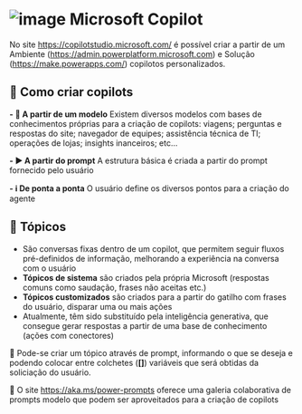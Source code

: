 # ![image](https://github.com/user-attachments/assets/7c673f4d-5c21-4104-ad44-4c8ebc5dde53) Microsoft Copilot
No site https://copilotstudio.microsoft.com/ é possível criar a partir de um Ambiente (https://admin.powerplatform.microsoft.com) e Solução (https://make.powerapps.com/) copilotos personalizados.

## :hammer: Como criar copilots

**- :green_book: A partir de um modelo**
Existem diversos modelos com bases de conhecimentos próprias para a criação de copilots: viagens; perguntas e respostas do site; navegador de equipes; assistência técnica de TI; operações de lojas; insights inanceiros; etc...

**- :arrow_forward: A partir do prompt**
A estrutura básica é criada a partir do prompt fornecido pelo usuário

**- :information_source: De ponta a ponta**
O usuário define os diversos pontos para a criação do agente

## :scroll: Tópicos

- São conversas fixas dentro de um copilot, que permitem seguir fluxos pré-definidos de informação, melhorando a experiência na conversa com o usuário
- **Tópicos de sistema** são criados pela própria Microsoft (respostas comuns como saudação, frases não aceitas etc.)
- **Tópicos customizados** são criados para a partir do gatilho com frases do usuário, disparar uma ou mais ações
- Atualmente, têm sido substituído pela inteligência generativa, que consegue gerar respostas a partir de uma base de conhecimento (ações com conectores)

:hammer: Pode-se criar um tópico através de prompt, informando o que se deseja e podendo colocar entre colchetes (**[]**) variáveis que será obtidas da soliciação do usuário.

:link: O site https://aka.ms/power-prompts oferece uma galeria colaborativa de prompts modelo que podem ser aproveitados para a criação de copilots
